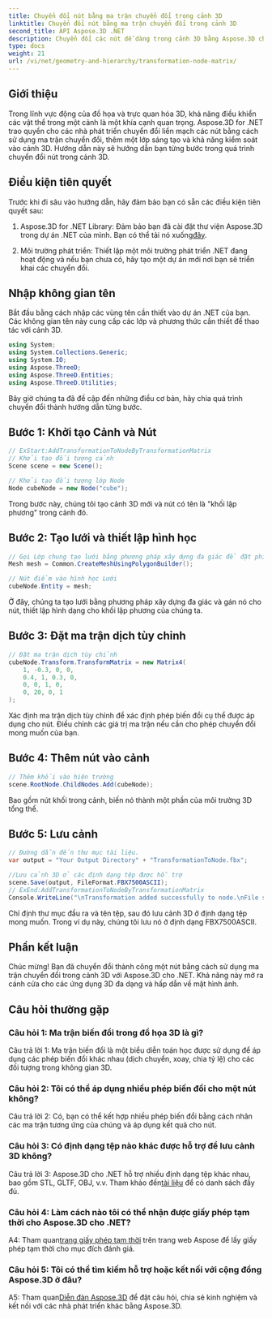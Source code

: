 ```yaml
---
title: Chuyển đổi nút bằng ma trận chuyển đổi trong cảnh 3D
linktitle: Chuyển đổi nút bằng ma trận chuyển đổi trong cảnh 3D
second_title: API Aspose.3D .NET
description: Chuyển đổi các nút dễ dàng trong cảnh 3D bằng Aspose.3D cho .NET. Tìm hiểu các chuyển đổi nút từng bước với hướng dẫn.
type: docs
weight: 21
url: /vi/net/geometry-and-hierarchy/transformation-node-matrix/
---
```

## Giới thiệu

Trong lĩnh vực động của đồ họa và trực quan hóa 3D, khả năng điều khiển các vật thể trong một cảnh là một khía cạnh quan trọng. Aspose.3D for .NET trao quyền cho các nhà phát triển chuyển đổi liền mạch các nút bằng cách sử dụng ma trận chuyển đổi, thêm một lớp sáng tạo và khả năng kiểm soát vào cảnh 3D. Hướng dẫn này sẽ hướng dẫn bạn từng bước trong quá trình chuyển đổi nút trong cảnh 3D.

## Điều kiện tiên quyết

Trước khi đi sâu vào hướng dẫn, hãy đảm bảo bạn có sẵn các điều kiện tiên quyết sau:

1.  Aspose.3D for .NET Library: Đảm bảo bạn đã cài đặt thư viện Aspose.3D trong dự án .NET của mình. Bạn có thể tải nó xuống[đây](https://releases.aspose.com/3d/net/).

2. Môi trường phát triển: Thiết lập một môi trường phát triển .NET đang hoạt động và nếu bạn chưa có, hãy tạo một dự án mới nơi bạn sẽ triển khai các chuyển đổi.

## Nhập không gian tên

Bắt đầu bằng cách nhập các vùng tên cần thiết vào dự án .NET của bạn. Các không gian tên này cung cấp các lớp và phương thức cần thiết để thao tác với cảnh 3D.

```csharp
using System;
using System.Collections.Generic;
using System.IO;
using Aspose.ThreeD;
using Aspose.ThreeD.Entities;
using Aspose.ThreeD.Utilities;
```

Bây giờ chúng ta đã đề cập đến những điều cơ bản, hãy chia quá trình chuyển đổi thành hướng dẫn từng bước.

## Bước 1: Khởi tạo Cảnh và Nút

```csharp
// ExStart:AddTransformationToNodeByTransformationMatrix
// Khởi tạo đối tượng cảnh
Scene scene = new Scene();

// Khởi tạo đối tượng lớp Node
Node cubeNode = new Node("cube");
```

Trong bước này, chúng tôi tạo cảnh 3D mới và nút có tên là "khối lập phương" trong cảnh đó.

## Bước 2: Tạo lưới và thiết lập hình học

```csharp
// Gọi Lớp chung tạo lưới bằng phương pháp xây dựng đa giác để đặt phiên bản lưới
Mesh mesh = Common.CreateMeshUsingPolygonBuilder(); 

// Nút điểm vào hình học Lưới
cubeNode.Entity = mesh;
```

Ở đây, chúng ta tạo lưới bằng phương pháp xây dựng đa giác và gán nó cho nút, thiết lập hình dạng cho khối lập phương của chúng ta.

## Bước 3: Đặt ma trận dịch tùy chỉnh

```csharp
// Đặt ma trận dịch tùy chỉnh
cubeNode.Transform.TransformMatrix = new Matrix4(
    1, -0.3, 0, 0,
    0.4, 1, 0.3, 0,
    0, 0, 1, 0,
    0, 20, 0, 1
);        
```

Xác định ma trận dịch tùy chỉnh để xác định phép biến đổi cụ thể được áp dụng cho nút. Điều chỉnh các giá trị ma trận nếu cần cho phép chuyển đổi mong muốn của bạn.

## Bước 4: Thêm nút vào cảnh

```csharp
// Thêm khối vào hiện trường
scene.RootNode.ChildNodes.Add(cubeNode);            
```

Bao gồm nút khối trong cảnh, biến nó thành một phần của môi trường 3D tổng thể.

## Bước 5: Lưu cảnh

```csharp
// Đường dẫn đến thư mục tài liệu.
var output = "Your Output Directory" + "TransformationToNode.fbx";

//Lưu cảnh 3D ở các định dạng tệp được hỗ trợ
scene.Save(output, FileFormat.FBX7500ASCII);
// ExEnd:AddTransformationToNodeByTransformationMatrix
Console.WriteLine("\nTransformation added successfully to node.\nFile saved at " + output);
```

Chỉ định thư mục đầu ra và tên tệp, sau đó lưu cảnh 3D ở định dạng tệp mong muốn. Trong ví dụ này, chúng tôi lưu nó ở định dạng FBX7500ASCII.

## Phần kết luận

Chúc mừng! Bạn đã chuyển đổi thành công một nút bằng cách sử dụng ma trận chuyển đổi trong cảnh 3D với Aspose.3D cho .NET. Khả năng này mở ra cánh cửa cho các ứng dụng 3D đa dạng và hấp dẫn về mặt hình ảnh.

## Câu hỏi thường gặp

### Câu hỏi 1: Ma trận biến đổi trong đồ họa 3D là gì?

Câu trả lời 1: Ma trận biến đổi là một biểu diễn toán học được sử dụng để áp dụng các phép biến đổi khác nhau (dịch chuyển, xoay, chia tỷ lệ) cho các đối tượng trong không gian 3D.

### Câu hỏi 2: Tôi có thể áp dụng nhiều phép biến đổi cho một nút không?

Câu trả lời 2: Có, bạn có thể kết hợp nhiều phép biến đổi bằng cách nhân các ma trận tương ứng của chúng và áp dụng kết quả cho nút.

### Câu hỏi 3: Có định dạng tệp nào khác được hỗ trợ để lưu cảnh 3D không?

 Câu trả lời 3: Aspose.3D cho .NET hỗ trợ nhiều định dạng tệp khác nhau, bao gồm STL, GLTF, OBJ, v.v. Tham khảo đến[tài liệu](https://reference.aspose.com/3d/net/) để có danh sách đầy đủ.

### Câu hỏi 4: Làm cách nào tôi có thể nhận được giấy phép tạm thời cho Aspose.3D cho .NET?

 A4: Tham quan[trang giấy phép tạm thời](https://purchase.aspose.com/temporary-license/) trên trang web Aspose để lấy giấy phép tạm thời cho mục đích đánh giá.

### Câu hỏi 5: Tôi có thể tìm kiếm hỗ trợ hoặc kết nối với cộng đồng Aspose.3D ở đâu?

A5: Tham quan[Diễn đàn Aspose.3D](https://forum.aspose.com/c/3d/18) để đặt câu hỏi, chia sẻ kinh nghiệm và kết nối với các nhà phát triển khác bằng Aspose.3D.